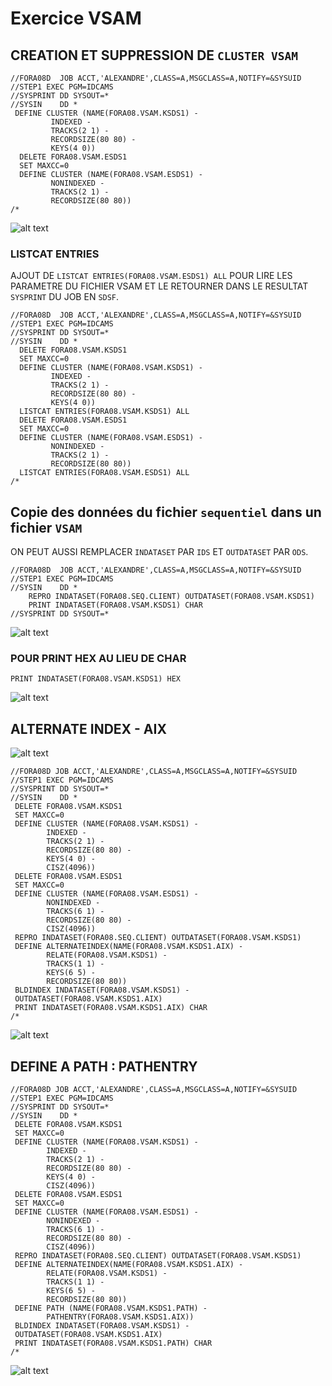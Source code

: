# Exercice VSAM

## CREATION ET SUPPRESSION DE ``CLUSTER VSAM``

```jcl
//FORA08D  JOB ACCT,'ALEXANDRE',CLASS=A,MSGCLASS=A,NOTIFY=&SYSUID
//STEP1 EXEC PGM=IDCAMS
//SYSPRINT DD SYSOUT=*
//SYSIN    DD *
 DEFINE CLUSTER (NAME(FORA08.VSAM.KSDS1) -
         INDEXED - 
         TRACKS(2 1) -
         RECORDSIZE(80 80) -
         KEYS(4 0))
  DELETE FORA08.VSAM.ESDS1
  SET MAXCC=0
  DEFINE CLUSTER (NAME(FORA08.VSAM.ESDS1) -
         NONINDEXED -
         TRACKS(2 1) -
         RECORDSIZE(80 80))
/*
```

![alt text](images2/image-1.png)

### LISTCAT ENTRIES

AJOUT DE ```LISTCAT ENTRIES(FORA08.VSAM.ESDS1) ALL``` POUR LIRE LES PARAMETRE DU FICHIER VSAM ET LE RETOURNER DANS LE RESULTAT ``SYSPRINT`` DU JOB EN ``SDSF``.

```JCL
//FORA08D  JOB ACCT,'ALEXANDRE',CLASS=A,MSGCLASS=A,NOTIFY=&SYSUID
//STEP1 EXEC PGM=IDCAMS
//SYSPRINT DD SYSOUT=*                                       
//SYSIN    DD *
  DELETE FORA08.VSAM.KSDS1
  SET MAXCC=0
  DEFINE CLUSTER (NAME(FORA08.VSAM.KSDS1) -                      
         INDEXED -                                               
         TRACKS(2 1) -                                           
         RECORDSIZE(80 80) -                                     
         KEYS(4 0))   
  LISTCAT ENTRIES(FORA08.VSAM.KSDS1) ALL
  DELETE FORA08.VSAM.ESDS1 
  SET MAXCC=0                    
  DEFINE CLUSTER (NAME(FORA08.VSAM.ESDS1) -                      
         NONINDEXED -                                            
         TRACKS(2 1) -                                           
         RECORDSIZE(80 80))  
  LISTCAT ENTRIES(FORA08.VSAM.ESDS1) ALL
/*                               
```

## Copie des données du fichier ``sequentiel`` dans un fichier ``VSAM``

ON PEUT AUSSI REMPLACER ``INDATASET`` PAR ``IDS`` ET ``OUTDATASET`` PAR ``ODS``.

```jcl
//FORA08D  JOB ACCT,'ALEXANDRE',CLASS=A,MSGCLASS=A,NOTIFY=&SYSUID
//STEP1 EXEC PGM=IDCAMS
//SYSIN    DD *
    REPRO INDATASET(FORA08.SEQ.CLIENT) OUTDATASET(FORA08.VSAM.KSDS1)
    PRINT INDATASET(FORA08.VSAM.KSDS1) CHAR
//SYSPRINT DD SYSOUT=*
```

![alt text](images2/image-2.png)

### POUR PRINT HEX AU LIEU DE CHAR

```
PRINT INDATASET(FORA08.VSAM.KSDS1) HEX
```

 ![alt text](images2/image.png)

## ALTERNATE INDEX - AIX

 ![alt text](images2/image-3.png)

 ```JCL
//FORA08D JOB ACCT,'ALEXANDRE',CLASS=A,MSGCLASS=A,NOTIFY=&SYSUID
//STEP1 EXEC PGM=IDCAMS
//SYSPRINT DD SYSOUT=*
//SYSIN    DD *
  DELETE FORA08.VSAM.KSDS1
  SET MAXCC=0
  DEFINE CLUSTER (NAME(FORA08.VSAM.KSDS1) -
         INDEXED -
         TRACKS(2 1) -
         RECORDSIZE(80 80) -
         KEYS(4 0) -
         CISZ(4096))
  DELETE FORA08.VSAM.ESDS1
  SET MAXCC=0
  DEFINE CLUSTER (NAME(FORA08.VSAM.ESDS1) -
         NONINDEXED -
         TRACKS(6 1) -
         RECORDSIZE(80 80) -
         CISZ(4096))
  REPRO INDATASET(FORA08.SEQ.CLIENT) OUTDATASET(FORA08.VSAM.KSDS1)
  DEFINE ALTERNATEINDEX(NAME(FORA08.VSAM.KSDS1.AIX) -
         RELATE(FORA08.VSAM.KSDS1) -
         TRACKS(1 1) -
         KEYS(6 5) -
         RECORDSIZE(80 80))
  BLDINDEX INDATASET(FORA08.VSAM.KSDS1) -
  OUTDATASET(FORA08.VSAM.KSDS1.AIX)
  PRINT INDATASET(FORA08.VSAM.KSDS1.AIX) CHAR
/*
 ```

 ![alt text](images2/image-4.png)

 ## DEFINE A PATH : PATHENTRY


 ```JCL
//FORA08D JOB ACCT,'ALEXANDRE',CLASS=A,MSGCLASS=A,NOTIFY=&SYSUID
//STEP1 EXEC PGM=IDCAMS
//SYSPRINT DD SYSOUT=*
//SYSIN    DD *
  DELETE FORA08.VSAM.KSDS1
  SET MAXCC=0
  DEFINE CLUSTER (NAME(FORA08.VSAM.KSDS1) -
         INDEXED -
         TRACKS(2 1) -
         RECORDSIZE(80 80) -
         KEYS(4 0) -
         CISZ(4096))
  DELETE FORA08.VSAM.ESDS1
  SET MAXCC=0
  DEFINE CLUSTER (NAME(FORA08.VSAM.ESDS1) -
         NONINDEXED -
         TRACKS(6 1) -
         RECORDSIZE(80 80) -
         CISZ(4096))
  REPRO INDATASET(FORA08.SEQ.CLIENT) OUTDATASET(FORA08.VSAM.KSDS1)
  DEFINE ALTERNATEINDEX(NAME(FORA08.VSAM.KSDS1.AIX) -
         RELATE(FORA08.VSAM.KSDS1) -
         TRACKS(1 1) -
         KEYS(6 5) -
         RECORDSIZE(80 80))
  DEFINE PATH (NAME(FORA08.VSAM.KSDS1.PATH) -
         PATHENTRY(FORA08.VSAM.KSDS1.AIX))
  BLDINDEX INDATASET(FORA08.VSAM.KSDS1) -
  OUTDATASET(FORA08.VSAM.KSDS1.AIX)
  PRINT INDATASET(FORA08.VSAM.KSDS1.PATH) CHAR
/*
 ```

 ![alt text](images2/image-5.png)
